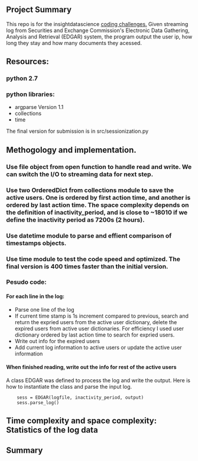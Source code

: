 ## Project Summary
This repo is for the insightdatascience [coding challenges.](https://github.com/InsightDataScience/edgar-analytics)
Given streaming log from Securities and Exchange Commission's Electronic Data Gathering, Analysis and Retrieval (EDGAR) system, the program output the user ip, how long they stay and how many documents they acessed. 

## Resources:
### python 2.7
### python libraries: 
+ argparse Version 1.1
+ collections
+ time 

The final version for submission is in src/sessionization.py 

## Methogology and implementation. 

### Use file object from open function to handle read and write. We can switch the I/O to streaming data for next step. 

### Use two OrderedDict from collections module to save the active users. One is ordered by first action time, and another is ordered by last action time. The space complexity depends on the definition of inactivity_period, and is close to ~18010 if we define the inactivity period as 7200s (2 hours).    

### Use datetime module to parse and effient comparison of timestamps objects. 

### Use time module to test the code speed and optimized. The final version is 400 times faster than the initial version. 

### Pesudo code:


#### For each line in the log: 
+ Parse one line of the log
+ If current time stamp is 1s increment compared to previous, search and return the expried users from the active user dictionary, delete the expired users from active user dictionaries. For efficiency I used user dictionary ordered by last action time to search for expried users. 
+ Write out info for the expired users 
+ Add current log information to active users or update the active user information
#### When finished reading, write out the info for rest of the active users 


A class EDGAR was defined to process the log and write the output. 
Here is how to instantiate the class and parse the input log. 
```
    sess = EDGAR(logfile, inactivity_period, output)
    sess.parse_log()
```

## Time complexity and space complexity: Statistics of the log data 


## Summary 
